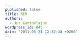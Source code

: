 ```yaml
---
published: false
title: REM
authors:
  - Joe Gantdelaine
wordpress_id: 845
date: '2011-05-21 12:32:38 +0200'
---
```


